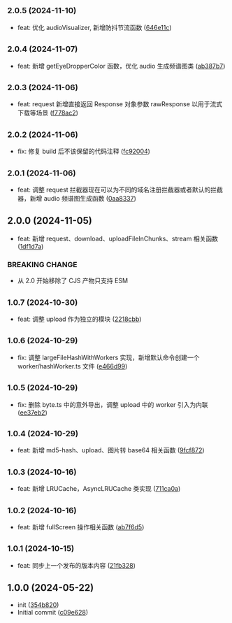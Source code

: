 ## <small>2.0.5 (2024-11-10)</small>

* feat: 优化 audioVisualizer, 新增防抖节流函数 ([646e11c](https://github.com/lhvision/helpers/commit/646e11c56ab4412e85aa5c95cedd59ccfb85f3bc))



## <small>2.0.4 (2024-11-07)</small>

* feat: 新增 getEyeDropperColor 函数，优化 audio 生成频谱图类 ([ab387b7](https://github.com/lhvision/helpers/commit/ab387b7))



## <small>2.0.3 (2024-11-06)</small>

* feat: request 新增直接返回 Response 对象参数 rawResponse 以用于流式下载等场景 ([f778ac2](https://github.com/lhvision/helpers/commit/f778ac2))



## <small>2.0.2 (2024-11-06)</small>

* fix: 修复 build 后不该保留的代码注释 ([fc92004](https://github.com/lhvision/helpers/commit/fc92004))



## <small>2.0.1 (2024-11-06)</small>

* feat: 调整 request 拦截器现在可以为不同的域名注册拦截器或者默认的拦截器，新增 audio 频谱图生成函数 ([0aa8337](https://github.com/lhvision/helpers/commit/0aa8337))



## 2.0.0 (2024-11-05)

* feat: 新增 request、download、uploadFileInChunks、stream 相关函数 ([1df1d7a](https://github.com/lhvision/helpers/commit/1df1d7a))


### BREAKING CHANGE

* 从 2.0 开始移除了 CJS 产物只支持 ESM


## <small>1.0.7 (2024-10-30)</small>

* feat: 调整 upload 作为独立的模块 ([2218cbb](https://github.com/lhvision/helpers/commit/2218cbb))



## <small>1.0.6 (2024-10-29)</small>

* fix: 调整 largeFileHashWithWorkers 实现，新增默认命令创建一个 worker/hashWorker.ts 文件 ([e466d99](https://github.com/lhvision/helpers/commit/e466d99))



## <small>1.0.5 (2024-10-29)</small>

* fix: 删除 byte.ts 中的意外导出，调整 upload 中的 worker 引入为内联 ([ee37eb2](https://github.com/lhvision/helpers/commit/ee37eb2))



## <small>1.0.4 (2024-10-29)</small>

* feat: 新增 md5-hash、upload、图片转 base64 相关函数 ([9fcf872](https://github.com/lhvision/helpers/commit/9fcf872))



## <small>1.0.3 (2024-10-16)</small>

* feat: 新增 LRUCache，AsyncLRUCache 类实现 ([711ca0a](https://github.com/lhvision/helpers/commit/711ca0a))



## <small>1.0.2 (2024-10-16)</small>

* feat: 新增 fullScreen 操作相关函数 ([ab7f6d5](https://github.com/lhvision/helpers/commit/ab7f6d5))



## <small>1.0.1 (2024-10-15)</small>

* feat: 同步上一个发布的版本内容 ([21fb328](https://github.com/lhvision/helpers/commit/21fb328))



## 1.0.0 (2024-05-22)

* init ([354b820](https://github.com/lhvision/helpers/commit/354b820))
* Initial commit ([c09e628](https://github.com/lhvision/helpers/commit/c09e628))



